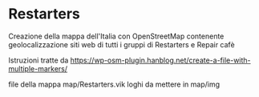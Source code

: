 # Restarters


Creazione della mappa dell'Italia con OpenStreetMap contenente geolocalizzazione siti web di tutti i gruppi di Restarters e Repair cafè


Istruzioni tratte da https://wp-osm-plugin.hanblog.net/create-a-file-with-multiple-markers/


file della mappa map/Restarters.vik
loghi da mettere in map/img
